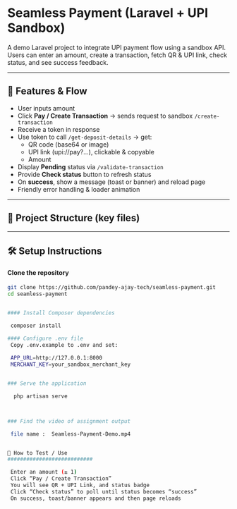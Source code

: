 # Seamless Payment (Laravel + UPI Sandbox)

A demo Laravel project to integrate UPI payment flow using a sandbox API.  
Users can enter an amount, create a transaction, fetch QR & UPI link, check status, and see success feedback.

---

## 🧩 Features & Flow

- User inputs amount  
- Click **Pay / Create Transaction** → sends request to sandbox `/create-transaction`  
- Receive a token in response  
- Use token to call `/get-deposit-details` → get:
  - QR code (base64 or image)
  - UPI link (upi://pay?...), clickable & copyable
  - Amount  
- Display **Pending** status via `/validate-transaction`  
- Provide **Check status** button to refresh status  
- On **success**, show a message (toast or banner) and reload page  
- Friendly error handling & loader animation  

---

## 📂 Project Structure (key files)




---

## 🛠 Setup Instructions

#### Clone the repository  
   ```bash
   git clone https://github.com/pandey-ajay-tech/seamless-payment.git
   cd seamless-payment


 #### Install Composer dependencies

    composer install

#### Configure .env file
    Copy .env.example to .env and set:
    
    APP_URL=http://127.0.0.1:8000
    MERCHANT_KEY=your_sandbox_merchant_key


  ### Serve the application

     php artisan serve



### Find the video of assignment output 

    file name :  Seamless-Payment-Demo.mp4


🔄 How to Test / Use
###########################

    Enter an amount (≥ 1)
    Click “Pay / Create Transaction”
    You will see QR + UPI Link, and status badge
    Click “Check status” to poll until status becomes “success”
    On success, toast/banner appears and then page reloads



